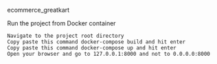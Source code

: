 ecommerce_greatkart

Run the project from Docker container

    Navigate to the project root directory
    Copy paste this command docker-compose build and hit enter
    Copy paste this command docker-compose up and hit enter
    Open your browser and go to 127.0.0.1:8000 and not to 0.0.0.0:8000
